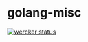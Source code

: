 # golang-misc

[![wercker status](https://app.wercker.com/status/d0f6f5c9bad051194002d0f361247329/s "wercker status")](https://app.wercker.com/project/bykey/d0f6f5c9bad051194002d0f361247329)